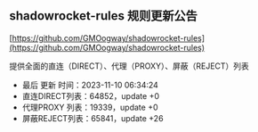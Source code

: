 ## shadowrocket-rules 规则更新公告

[https://github.com/GMOogway/shadowrocket-rules](https://github.com/GMOogway/shadowrocket-rules)

提供全面的直连（DIRECT）、代理（PROXY）、屏蔽（REJECT）列表
- 最后 更新 时间：2023-11-10 06:34:24
- 直连DIRECT列表：64852，update +0
- 代理PROXY 列表：19339，update +0
- 屏蔽REJECT列表：65841，update +26
